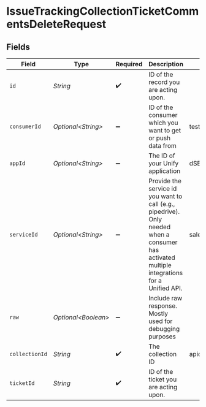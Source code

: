 # IssueTrackingCollectionTicketCommentsDeleteRequest


## Fields

| Field                                                                                                                                         | Type                                                                                                                                          | Required                                                                                                                                      | Description                                                                                                                                   | Example                                                                                                                                       |
| --------------------------------------------------------------------------------------------------------------------------------------------- | --------------------------------------------------------------------------------------------------------------------------------------------- | --------------------------------------------------------------------------------------------------------------------------------------------- | --------------------------------------------------------------------------------------------------------------------------------------------- | --------------------------------------------------------------------------------------------------------------------------------------------- |
| `id`                                                                                                                                          | *String*                                                                                                                                      | :heavy_check_mark:                                                                                                                            | ID of the record you are acting upon.                                                                                                         |                                                                                                                                               |
| `consumerId`                                                                                                                                  | *Optional\<String>*                                                                                                                           | :heavy_minus_sign:                                                                                                                            | ID of the consumer which you want to get or push data from                                                                                    | test-consumer                                                                                                                                 |
| `appId`                                                                                                                                       | *Optional\<String>*                                                                                                                           | :heavy_minus_sign:                                                                                                                            | The ID of your Unify application                                                                                                              | dSBdXd2H6Mqwfg0atXHXYcysLJE9qyn1VwBtXHX                                                                                                       |
| `serviceId`                                                                                                                                   | *Optional\<String>*                                                                                                                           | :heavy_minus_sign:                                                                                                                            | Provide the service id you want to call (e.g., pipedrive). Only needed when a consumer has activated multiple integrations for a Unified API. | salesforce                                                                                                                                    |
| `raw`                                                                                                                                         | *Optional\<Boolean>*                                                                                                                          | :heavy_minus_sign:                                                                                                                            | Include raw response. Mostly used for debugging purposes                                                                                      |                                                                                                                                               |
| `collectionId`                                                                                                                                | *String*                                                                                                                                      | :heavy_check_mark:                                                                                                                            | The collection ID                                                                                                                             | apideck-io                                                                                                                                    |
| `ticketId`                                                                                                                                    | *String*                                                                                                                                      | :heavy_check_mark:                                                                                                                            | ID of the ticket you are acting upon.                                                                                                         |                                                                                                                                               |